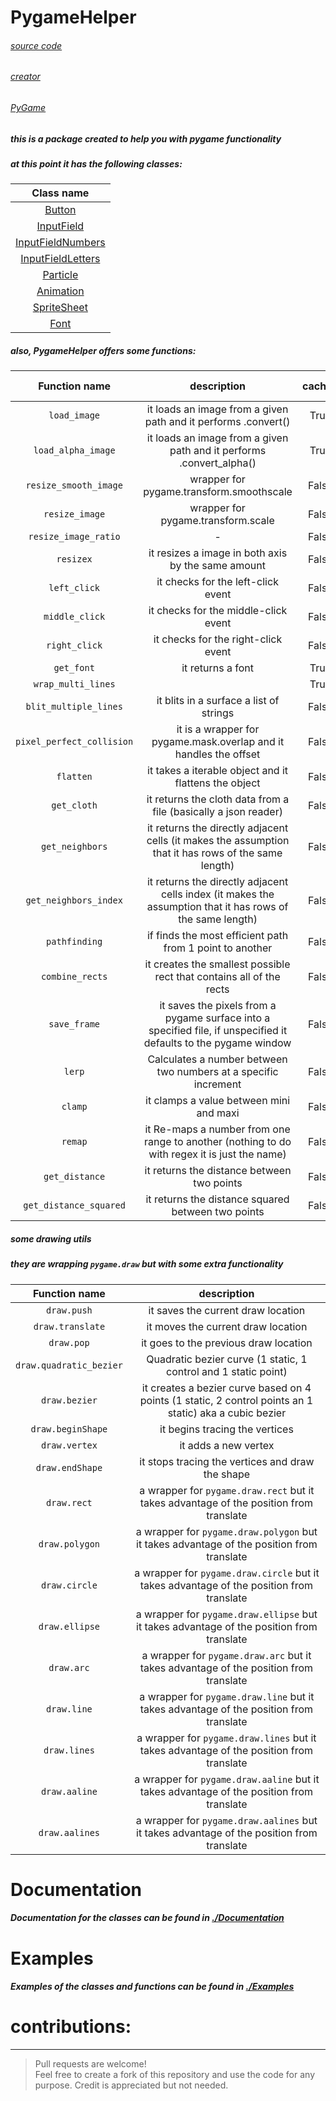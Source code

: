 # PygameHelper

###### [source code](https://github.com/Emc2356/Pygame-Widgets)
###### [creator](https://github.com/Emc2356)
###### [PyGame](https://pygame.org/) 

##### this is a package created to help you with pygame functionality 

##### at this point it has the following classes:
| Class name |
|:----------:|
| [Button](./Documentation/Button.md) |
| [InputField](./Documentation/InputField.md) |
| [InputFieldNumbers](./Documentation/InputFieldNumbers.md) |
| [InputFieldLetters](./Documentation/InputFieldLetters.md) |
| [Particle](./Documentation/Particle.md) |
| [Animation](./Documentation/Animation.md) |
| [SpriteSheet](./Documentation/SpriteSheet.md) |
| [Font](./Documentation/Font.md) |

##### also, PygameHelper offers some functions:
| Function name | description | cached | Numba jitted |
|:-------------:|:-----------:|:------:|:------------:|
| `load_image` | it loads an image from a given path and it performs .convert() | True | False |
| `load_alpha_image` | it loads an image from a given path and it performs .convert_alpha() | True | False |
| `resize_smooth_image` | wrapper for pygame.transform.smoothscale | False | False |
| `resize_image` | wrapper for pygame.transform.scale | False | False |
| `resize_image_ratio` | - | False | False |
| `resizex` | it resizes a image in both axis by the same amount | False | False |
| `left_click` | it checks for the left-click event  | False | False |
| `middle_click` | it checks for the middle-click event  | False | False |
| `right_click` | it checks for the right-click event  | False | False |
| `get_font` | it returns a font | True | False |
| `wrap_multi_lines` |  | True | False |
| `blit_multiple_lines` | it blits in a surface a list of strings | False | False |
| `pixel_perfect_collision` | it is a wrapper for pygame.mask.overlap and it handles the offset | False | False |
| `flatten` | it takes a iterable object and it flattens the object | False | False |
| `get_cloth` | it returns the cloth data from a file (basically a json reader) | False | False |
| `get_neighbors` | it returns the directly adjacent cells (it makes the assumption that it has rows of the same length) | False | False |
| `get_neighbors_index` | it returns the directly adjacent cells index (it makes the assumption that it has rows of the same length) | False | False |
| `pathfinding` | if finds the most efficient path from 1 point to another | False | False |
| `combine_rects` | it creates the smallest possible rect that contains all of the rects | False | False |
| `save_frame` | it saves the pixels from a pygame surface into a specified file, if unspecified it defaults to the pygame window | False | False |
| `lerp` | Calculates a number between two numbers at a specific increment |  False | True |
| `clamp` | it clamps a value between mini and maxi | False | True |
| `remap` | it Re-maps a number from one range to another (nothing to do with regex it is just the name) | False | True |
| `get_distance` | it returns the distance between two points | False | True |
| `get_distance_squared` | it returns the distance squared between two points | False | True |

##### some drawing utils  
##### they are wrapping `pygame.draw` but with some extra functionality
| Function name | description |
|:-------------:|:-----------:|
| `draw.push` | it saves the current draw location |
| `draw.translate` | it moves the current draw location |
| `draw.pop` | it goes to the previous draw location |
| `draw.quadratic_bezier` | Quadratic bezier curve (1 static, 1 control and 1 static point) |
| `draw.bezier` | it creates a bezier curve based on 4 points (1 static, 2 control points an 1 static) aka a cubic bezier |
| `draw.beginShape` | it begins tracing the vertices |
| `draw.vertex` | it adds a new vertex |
| `draw.endShape` | it stops tracing the vertices and draw the shape |
| `draw.rect` | a wrapper for `pygame.draw.rect` but it takes advantage of the position from translate |
| `draw.polygon` | a wrapper for `pygame.draw.polygon` but it takes advantage of the position from translate |
| `draw.circle` | a wrapper for `pygame.draw.circle` but it takes advantage of the position from translate |
| `draw.ellipse` | a wrapper for `pygame.draw.ellipse` but it takes advantage of the position from translate |
| `draw.arc` | a wrapper for `pygame.draw.arc` but it takes advantage of the position from translate |
| `draw.line` | a wrapper for `pygame.draw.line` but it takes advantage of the position from translate |
| `draw.lines` | a wrapper for `pygame.draw.lines` but it takes advantage of the position from translate |
| `draw.aaline` | a wrapper for `pygame.draw.aaline` but it takes advantage of the position from translate |
| `draw.aalines` | a wrapper for `pygame.draw.aalines` but it takes advantage of the position from translate |

# Documentation
##### Documentation for the classes can be found in [./Documentation](./Documentation)

# Examples
##### Examples of the classes and functions can be found in [./Examples](./Examples)

# contributions:
---
> Pull requests are welcome!  
> Feel free to create a fork of this repository and use the code for any purpose. Credit is appreciated but not needed.

